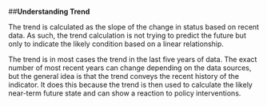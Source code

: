 ##**Understanding Trend**

The trend is calculated as the slope of the change in status based on recent data. As such, the trend calculation is not trying to predict the future but only to indicate the likely condition based on a linear relationship.

The trend is in most cases the trend in the last five years of data. The exact number of most recent years can change depending on the data sources, but the general idea is that the trend conveys the recent history of the indicator. It does this because the trend is then used to calculate the likely near-term future state and can show a reaction to policy interventions.
